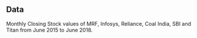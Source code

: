 ## Data 
Monthly Closing Stock values of MRF, Infosys, Reliance, Coal India, SBI and Titan from June 2015 to June 2018.
